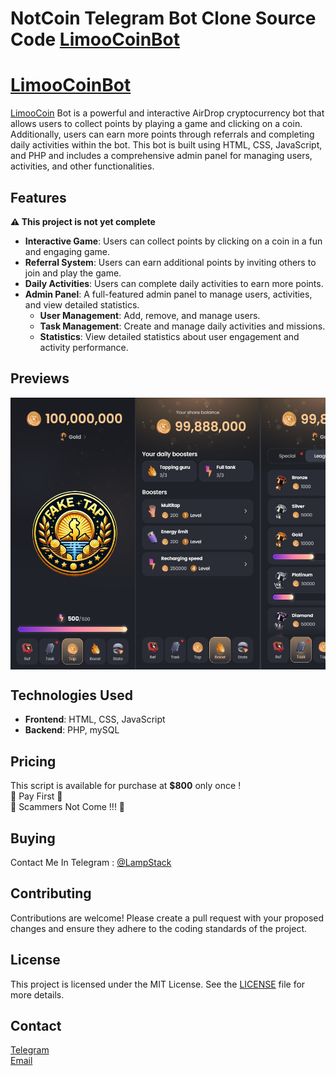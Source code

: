 # NotCoin Telegram Bot Clone Source Code [LimooCoinBot](https://t.me/LimooCoinBot)


# [LimooCoinBot](https://t.me/LimooCoinBot)

[LimooCoin](https://t.me/LimooCoinBot) Bot is a powerful and interactive AirDrop cryptocurrency bot that allows users to collect points by playing a game and clicking on a coin. Additionally, users can earn more points through referrals and completing daily activities within the bot. This bot is built using HTML, CSS, JavaScript, and PHP and includes a comprehensive admin panel for managing users, activities, and other functionalities.

## Features

<b>⚠️ This project is not yet complete</b>
- **Interactive Game**: Users can collect points by clicking on a coin in a fun and engaging game.
- **Referral System**: Users can earn additional points by inviting others to join and play the game.
- **Daily Activities**: Users can complete daily activities to earn more points.
- **Admin Panel**: A full-featured admin panel to manage users, activities, and view detailed statistics.
  - **User Management**: Add, remove, and manage users.
  - **Task Management**: Create and manage daily activities and missions.
  - **Statistics**: View detailed statistics about user engagement and activity performance.

## Previews
<div style="display: flex; overflow-x: auto;">
  <img src="./src/home.png" alt="Slide 1" width="200" height="auto">
  <img src="./src/Boost.png" alt="Slide 2" width="200" height="auto">
  <img src="./src/leagues.png" alt="Slide 3" width="200" height="auto">
  <img src="./src/referral.png" alt="Slide 4" width="200" height="auto">
  <img src="./src/tasks.png" alt="Slide 5" width="200" height="auto">
  <img src="./src/Stats.png" alt="Slide 5" width="200" height="auto">
</div>


## Technologies Used

- **Frontend**: HTML, CSS, JavaScript
- **Backend**: PHP, mySQL

## Pricing

This script is available for purchase at **$800** only once !<br>
📛 Pay First 📛<br>
📛 Scammers Not Come !!! 📛

## Buying

Contact Me In Telegram : <a href="https://t.me/LampStack">@LampStack</a><br>

## Contributing

Contributions are welcome! Please create a pull request with your proposed changes and ensure they adhere to the coding standards of the project.

## License

This project is licensed under the MIT License. See the [LICENSE](LICENSE) file for more details.

## Contact

<a href="https://t.me/LampStack">Telegram</a><br>
<a href="mailto:xialop@outlook.com">Email</a>
